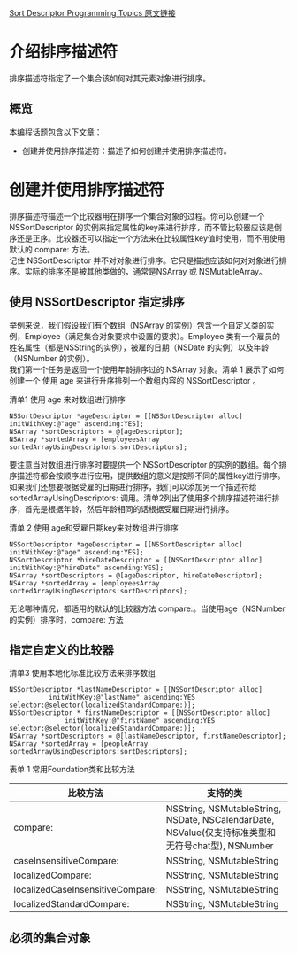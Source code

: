 [Sort Descriptor Programming Topics 原文链接](https://developer.apple.com/library/content/documentation/Cocoa/Conceptual/SortDescriptors/SortDescriptors.html#//apple_ref/doc/uid/10000174i)

# 介绍排序描述符

排序描述符指定了一个集合该如何对其元素对象进行排序。

## 概览

本编程话题包含以下文章：  

* 创建并使用排序描述符：描述了如何创建并使用排序描述符。  

# 创建并使用排序描述符  

排序描述符描述一个比较器用在排序一个集合对象的过程。你可以创建一个 NSSortDescriptor 的实例来指定属性的key来进行排序，而不管比较器应该是倒序还是正序。比较器还可以指定一个方法来在比较属性key值时使用，而不用使用默认的 compare: 方法。  
记住 NSSortDescriptor 并不对对象进行排序。它只是描述应该如何对对象进行排序。实际的排序还是被其他类做的，通常是NSArray 或 NSMutableArray。  

## 使用 NSSortDescriptor 指定排序

举例来说，我们假设我们有个数组（NSArray 的实例）包含一个自定义类的实例，Employee（满足集合对象要求中设置的要求）。Employee 类有一个雇员的姓名属性（都是NSString的实例），被雇的日期（NSDate 的实例）以及年龄（NSNumber 的实例）。  
我们第一个任务是返回一个使用年龄排序过的 NSArray 对象。清单 1 展示了如何创建一个 使用 age 来进行升序排列一个数组内容的 NSSortDescriptor 。  

清单1 使用 age 来对数组进行排序  

	NSSortDescriptor *ageDescriptor = [[NSSortDescriptor alloc] initWithKey:@"age" ascending:YES];
	NSArray *sortDescriptors = @[ageDescriptor];
	NSArray *sortedArray = [employeesArray sortedArrayUsingDescriptors:sortDescriptors];

要注意当对数组进行排序时要提供一个 NSSortDescriptor 的实例的数组。每个排序描述符都会按顺序进行应用，提供数组的意义是按照不同的属性key进行排序。  
如果我们还想要根据受雇的日期进行排序，我们可以添加另一个描述符给 sortedArrayUsingDescriptors: 调用。清单2列出了使用多个排序描述符进行排序，首先是根据年龄，然后年龄相同的话根据受雇日期进行排序。    

清单 2 使用 age和受雇日期key来对数组进行排序  

	NSSortDescriptor *ageDescriptor = [[NSSortDescriptor alloc] initWithKey:@"age" ascending:YES];
	NSSortDescriptor *hireDateDescriptor = [[NSSortDescriptor alloc] initWithKey:@"hireDate" ascending:YES];
	NSArray *sortDescriptors = @[ageDescriptor, hireDateDescriptor];
	NSArray *sortedArray = [employeesArray sortedArrayUsingDescriptors:sortDescriptors];

无论哪种情况，都适用的默认的比较器方法 compare:。当使用age（NSNumber的实例）排序时，compare: 方法

## 指定自定义的比较器

清单3 使用本地化标准比较方法来排序数组

	NSSortDescriptor *lastNameDescriptor = [[NSSortDescriptor alloc]
              initWithKey:@"lastName" ascending:YES selector:@selector(localizedStandardCompare:)];
	NSSortDescriptor * firstNameDescriptor = [[NSSortDescriptor alloc]
	              initWithKey:@"firstName" ascending:YES selector:@selector(localizedStandardCompare:)];
	NSArray *sortDescriptors = @[lastNameDescriptor, firstNameDescriptor];
	NSArray *sortedArray = [peopleArray sortedArrayUsingDescriptors:sortDescriptors];


表单 1 常用Foundation类和比较方法

比较方法  | 支持的类
------------- | -------------
compare:  | NSString, NSMutableString, NSDate, NSCalendarDate, NSValue(仅支持标准类型和无符号chat型), NSNumber
caseInsensitiveCompare:  | NSString, NSMutableString
localizedCompare:  | NSString, NSMutableString
localizedCaseInsensitiveCompare:  | NSString, NSMutableString
localizedStandardCompare:  | NSString, NSMutableString



## 必须的集合对象
